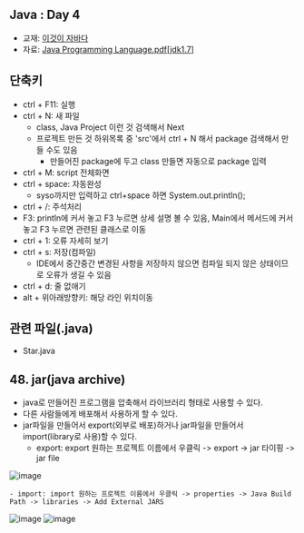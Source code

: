 ## Java : Day 4

- 교재: [이것이 자바다](http://book.interpark.com/product/BookDisplay.do?_method=detail&sc.prdNo=232651697&gclid=CjwKCAiAu9vwBRAEEiwAzvjq-5c0OG19ExoqlBGND0CjxeH3adV_MU0-flqhkAncVknu1FSAH9g6ORoCi6cQAvD_BwE)
- 자료: [Java Programming Language.pdf[jdk1.7]](https://github.com/ek-koh/medici_bigdata/blob/master/Java/%5BJDK7%5D%20Java%20Programming%20Language.pdf)


## 단축키
- ctrl + F11: 실행
- ctrl + N: 새 파일
    + class, Java Project 이런 것 검색해서 Next
    + 프로젝트 만든 것 하위목록 중 'src'에서 ctrl + N 해서 package 검색해서 만들 수도 있음
        + 만들어진 package에 두고 class 만들면 자동으로 package 입력
- ctrl + M: script 전체화면
- ctrl + space: 자동완성
    + syso까지만 입력하고 ctrl+space 하면 System.out.println();
- ctrl + /: 주석처리
- F3: println에 커서 놓고 F3 누르면 상세 설명 볼 수 있음, Main에서 메서드에 커서 놓고 F3 누르면 관련된 클래스로 이동
- ctrl + 1: 오류 자세히 보기
- ctrl + s: 저장(컴파일)
    + IDE에서 중간중간 변경된 사항을 저장하지 않으면 컴파일 되지 않은 상태이므로 오류가 생길 수 있음
- ctrl + d: 줄 없애기
- alt + 위아래방향키: 해당 라인 위치이동

## 관련 파일(.java)
- Star.java


## 48. jar(java archive)
- java로 만들어진 프로그램을 압축해서 라이브러리 형태로 사용할 수 있다.
- 다른 사람들에게 배포해서 사용하게 할 수 있다.
- jar파일을 만들어서 export(외부로 배포)하거나 jar파일을 만들어서 import(library로 사용)할 수 있다.
    - export: export 원하는 프로젝트 이름에서 우클릭 -> export -> jar 타이핑 -> jar file

![image](https://user-images.githubusercontent.com/58713684/72404192-cac94980-3797-11ea-8322-a1d13edf0292.png)

    - import: import 원하는 프로젝트 이름에서 우클릭 -> properties -> Java Build Path -> libraries -> Add External JARS
![image](https://user-images.githubusercontent.com/58713684/72404221-e16fa080-3797-11ea-84d1-421da861de84.png)
![image](https://user-images.githubusercontent.com/58713684/72404256-ff3d0580-3797-11ea-8106-a7e8066a9716.png)



